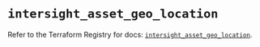 # `intersight_asset_geo_location`

Refer to the Terraform Registry for docs: [`intersight_asset_geo_location`](https://registry.terraform.io/providers/ciscodevnet/intersight/1.0.71/docs/resources/asset_geo_location).

